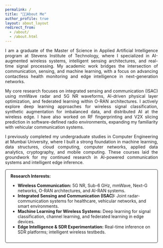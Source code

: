 ```yaml
---
permalink: /
title: "🧑‍🔬About Me"
author_profile: true
layout: about_layout
redirect_from: 
  - /about/
  - /about.html
---
```


<p style="text-align: justify; text-justify: inter-word;">
I am a graduate of the Master of Science in Applied Artificial Intelligence program at Stevens Institute of Technology, where I specialized in AI-augmented wireless systems, intelligent sensing architectures, and real-time signal processing. My academic work bridges the intersection of communication, sensing, and machine learning, with a focus on advancing contactless health monitoring and edge intelligence in next-generation networks.
</p>
<p style="text-align: justify; text-justify: inter-word;">
My core research focuses on integrated sensing and communication (ISAC) using mmWave radar and 5G NR waveforms, AI-driven physical layer optimization, and federated learning within O-RAN architectures. I actively explore deep learning approaches for wireless signal classification, synthetic augmentation for imbalanced data, and distributed AI at the wireless edge. I have also worked on RF fingerprinting and V2X slicing prediction in software-defined radio environments, expanding my familiarity with vehicular communication systems.
</p>
<p style="text-align: justify; text-justify: inter-word;">
I previously completed my undergraduate studies in Computer Engineering at Mumbai University, where I built a strong foundation in machine learning, data structures, cloud computing, computer networks, applied data analytics, cryptography, and mobile computing. These courses laid the groundwork for my continued research in AI-powered communication systems and intelligent edge inference.
</p>

<div style="padding: 0.75rem 1rem; margin-bottom: 0.5rem; border: 2px solid #888; border-radius: 6px; background: #fff; ">
  <strong>Research Interests:</strong>
  <ul>
    <li><strong>Wireless Communication:</strong> 5G NR, Sub-6 GHz, mmWave, Next-G networks, O-RAN architectures, and AI-RAN systems.</li>
    <li><strong>Integrated Sensing and Communication (ISAC):</strong> Joint radar-communication systems for healthcare, vehicular networks, and smart environments.</li>
    <li><strong>Machine Learning for Wireless Systems:</strong> Deep learning for signal classification, channel learning, and federated learning in edge devices.</li>
    <li><strong>Edge Intelligence & SDR Experimentation:</strong> Real-time inference on SDR platforms; intelligent wireless testbeds.</li>
  </ul>
</div>

